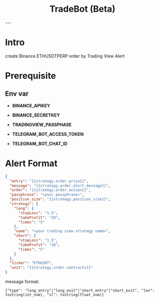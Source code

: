 <h1 align="center">TradeBot (Beta)</h1>
---

# Intro

create Binance ETHUSDTPERP order by Trading View Alert

# Prerequisite

## Env var

- **BINANCE_APIKEY**

- **BINANCE_SECRETKEY**

- **TRADINGVIEW_PASSPHASE**

- **TELEGRAM_BOT_ACCESS_TOKEN**

- **TELEGRAM_BOT_CHAT_ID**

# Alert Format
```json
{
  "entry": "{{strategy.order.price}}",
  "message": "{{strategy.order.alert_message}}",
  "order": "{{strategy.order.action}}",
  "passphrase": "<your passphrase>",
  "position_size": "{{strategy.position_size}}",
  "strategy": {
    "long": {
      "stopLoss": "1.5",
      "takeProfit": "20",
      "times": "5"
    },
    "name": "<your trading view strategy name>",
    "short": {
      "stopLoss": "1.5",
      "takeProfit": "10",
      "times": "5"
    }
  },
  "ticker": "ETHUSDT",
  "unit": "{{strategy.order.contracts}}"
}
```

message format:

```
{"type": "long_entry"|"long_exit"|"short_entry"|"short_exit", "lev": tostring(int_num), "sl": tostring(float_num)}
```
